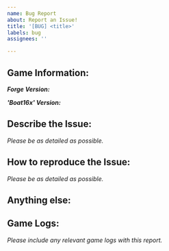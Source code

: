```yaml
---
name: Bug Report
about: Report an Issue!
title: '[BUG] <title>'
labels: bug
assignees: ''

---
```


## Game Information: ##
***Forge Version:*** <forge-version>

***'Boat16x' Version:*** <boat16x-version>

## Describe the Issue: ##
*Please be as detailed as possible.*

## How to reproduce the Issue: ##
*Please be as detailed as possible.*

## Anything else: ##

## Game Logs: ##
*Please include any relevant game logs with this report.*
